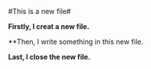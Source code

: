 #This is a new file#

**Firstly, I creat a new file.**

**Then, I write something in this new file.

**Last, I close the new file.**
